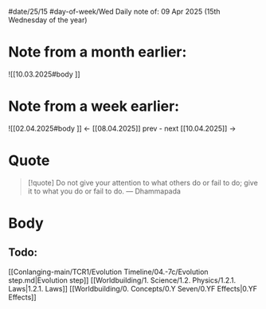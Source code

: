 
#date/25/15
#day-of-week/Wed
Daily note of: 09 Apr 2025 (15th Wednesday of the year)

# Note from a month earlier:
![[10.03.2025#body ]]

# Note from a week earlier:
![[02.04.2025#body ]]
 <- [[08.04.2025]] prev - next [[10.04.2025]] ->
# Quote

> [!quote] Do not give your attention to what others do or fail to do; give it to what you do or fail to do.
> — Dhammapada
# Body

## Todo:

[[Conlanging-main/TCR1/Evolution Timeline/04.-7c/Evolution step.md|Evolution step]]
[[Worldbuilding/1. Science/1.2. Physics/1.2.1. Laws|1.2.1. Laws]]
[[Worldbuilding/0. Concepts/0.Y Seven/0.YF Effects|0.YF Effects]]